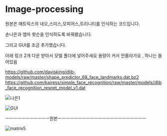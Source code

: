 # Image-processing

원본은 매트릭스의 네오,스미스,모피어스,트리니티를 인식하는 코드입니다. 

손나은과 엠마 왓슨을 인식하도록 바꿔봤습니다. 

그리고 GUI를 조금 추가했습니다.

아래 링크 2개 다운 받아서 모델 폴더에 넣어주세요 
용량이 커서 안올라가요 , 하나는 들어있음

https://github.com/davisking/dlib-models/raw/master/shape_predictor_68_face_landmarks.dat.bz2
https://github.com/kairess/simple_face_recognition/raw/master/models/dlib_face_recognition_resnet_model_v1.dat

![나은1](https://user-images.githubusercontent.com/50771738/86469069-a4ae5a80-bd73-11ea-8cab-29783a2b1c66.png)

![GUI](https://user-images.githubusercontent.com/50771738/86469468-6cf3e280-bd74-11ea-9379-0f8c57ab78c3.png)

ㅡㅡㅡㅡㅡㅡㅡㅡㅡㅡㅡ원본ㅡㅡㅡㅡㅡㅡㅡㅡㅡㅡㅡㅡㅡㅡㅡㅡㅡㅡㅡㅡㅡㅡ

![matrix5](https://user-images.githubusercontent.com/50771738/86469318-18506780-bd74-11ea-8853-d40235867d62.png)


